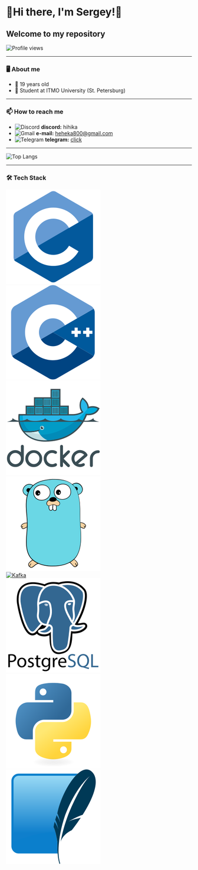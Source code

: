 # 👋Hi there, I'm Sergey!👋

## Welcome to my repository

![Profile views](https://komarev.com/ghpvc/?username=hihikaaa&label=Profile%20views&color=0e75b6&style=flat)

---

### 🖥️ About me

- 👀 19 years old  
- 🏫 Student at ITMO University (St. Petersburg)

---

### 📫 How to reach me

- ![Discord](https://cdn.jsdelivr.net/npm/simple-icons@v9/icons/discord.svg) **discord:** hihika  
- ![Gmail](https://cdn.jsdelivr.net/npm/simple-icons@v9/icons/gmail.svg) **e-mail:** heheka800@gmail.com  
- ![Telegram](https://cdn.jsdelivr.net/npm/simple-icons@v9/icons/telegram.svg) **telegram:** [click](https://t.me/hihikaAAa)

---

![Top Langs](https://github-readme-stats.vercel.app/api/top-langs/?username=hihikaAAa&layout=compact&theme=highcontrast)

---

### 🛠 Tech Stack

[![C](https://raw.githubusercontent.com/devicons/devicon/master/icons/c/c-original.svg)](https://www.cprogramming.com/)  
[![C++](https://raw.githubusercontent.com/devicons/devicon/master/icons/cplusplus/cplusplus-original.svg)](https://www.w3schools.com/cpp/)  
[![Docker](https://raw.githubusercontent.com/devicons/devicon/master/icons/docker/docker-original-wordmark.svg)](https://www.docker.com/)  
[![Go](https://raw.githubusercontent.com/devicons/devicon/master/icons/go/go-original.svg)](https://golang.org/)  
[![Kafka](https://www.vectorlogo.zone/logos/apache_kafka/apache_kafka-icon.svg)](https://kafka.apache.org/)  
[![PostgreSQL](https://raw.githubusercontent.com/devicons/devicon/master/icons/postgresql/postgresql-original-wordmark.svg)](https://www.postgresql.org/)  
[![Python](https://raw.githubusercontent.com/devicons/devicon/master/icons/python/python-original.svg)](https://www.python.org/)  
[![SQLite](https://raw.githubusercontent.com/devicons/devicon/master/icons/sqlite/sqlite-original.svg)](https://www.sqlite.org/)
